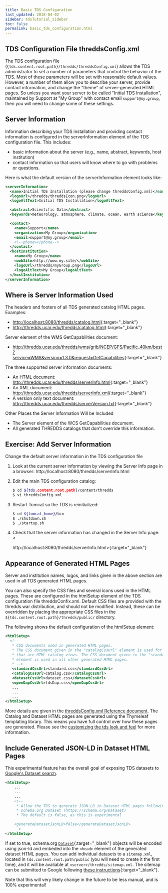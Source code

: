 ```yaml
---
title: Basic TDS Configuration
last_updated: 2018-04-02
sidebar: tdsTutorial_sidebar
toc: false
permalink: basic_tds_configuration.html
---
```


## TDS Configuration File threddsConfig.xml

The TDS configuration file (`{tds.content.root.path}/thredds/threddsConfig.xml`) allows the TDS administrator to set a number of parameters that control the behavior of the TDS.
Most of these parameters will be set with reasonable default values.
However, a number of them allow you to describe your server, provide contact information, and change the "theme" of server-generated HTML pages.
So unless you want your server to be called "Initial TDS Installation", maintained by Support at "My Group" with contact email `support@my.group`, then you will need to change some of these settings.

## Server Information

Information describing your TDS installation and providing contact information is configured in the serverInformation element of the TDS configuration file. This includes:

 * basic information about the server (e.g., name, abstract, keywords, host institution)
 * contact information so that users will know where to go with problems or questions.

Here is what the default version of the serverInformation element looks like:

~~~xml
<serverInformation>
  <name>Initial TDS Installation (please change threddsConfig.xml)</name>
  <logoUrl>/thredds/threddsIcon.png</logoUrl>
  <logoAltText>Initial TDS Installation</logoAltText>

  <abstract>Scientific Data</abstract>
  <keywords>meteorology, atmosphere, climate, ocean, earth science</keywords>

  <contact>
    <name>Support</name>
    <organization>My Group</organization>
    <email>support@my.group</email>
    <!--phone></phone-->
  </contact>
  <hostInstitution>
    <name>My Group</name>
    <webSite>http://www.my.site/</webSite>
    <logoUrl>/thredds/myGroup.png</logoUrl>
    <logoAltText>My Group</logoAltText>
  </hostInstitution>
</serverInformation>
~~~

## Where is Server Information Used

The headers and footers of all TDS generated catalog HTML pages. Examples:

* <http://localhost:8080/thredds/catalog.html>{:target="_blank"}
* <http://thredds.ucar.edu/thredds/catalog.html>{:target="_blank"}

Server element of the WMS GetCapabilities document:
 * <http://thredds.ucar.edu/thredds/wms/grib/NCEP/GFS/Pacific_40km/best?service=WMS&version=1.3.0&request=GetCapabilities>{:target="_blank"}

The three supported server information documents:
 * An HTML document: <http://thredds.ucar.edu/thredds/serverInfo.html>{:target="_blank"}
 * An XML document: <http://thredds.ucar.edu/thredds/serverInfo.xml>{:target="_blank"}
 * A version only text document: <http://thredds.ucar.edu/thredds/serverVersion.txt>{:target="_blank"}

Other Places the Server Information Will be Included

 * The Server element of the WCS GetCapabilities document.
 * All generated THREDDS catalogs that don't override this information.

## Exercise: Add Server Information

Change the default server information in the TDS configuration file

1. Look at the current server information by viewing the Server Info page in a browser: http://localhost:8080/thredds/serverInfo.html

2. Edit the main TDS configuration catalog:

   ~~~bash
   $ cd ${tds.content.root.path}/content/thredds
   $ vi threddsConfig.xml
   ~~~

3. Restart Tomcat so the TDS is reinitialized:

   ~~~bash
   $ cd ${tomcat_home}/bin
   $ ./shutdown.sh
   $ ./startup.sh
   ~~~

4. Check that the server information has changed in the Server Info page: <

   http://localhost:8080/thredds/serverInfo.html>{:target="_blank"}

## Appearance of Generated HTML Pages

Server and institution names, logos, and links given in the above section are used in all TDS generated HTML pages.

You can also specify the CSS files and several icons used in the HTML pages.
These are configured in the htmlSetup element of the TDS configuration file threddsConfix.xml.
Default CSS files are provided with the thredds.war distribution, and should not be modified.
Instead, these can be overridden by placing the appropriate CSS files in the `${tds.content.root.path}/thredds/public/` directory.

The following shows the default configuration of the htmlSetup element:

~~~xml
<htmlSetup>
  <!--
   * CSS documents used in generated HTML pages.
   * The CSS document given in the "catalogCssUrl" element is used for all pages
   * that are HTML catalog views. The CSS document given in the "standardCssUrl"
   * element is used in all other generated HTML pages.
   * -->
   <standardCssUrl>standard.css</standardCssUrl>
   <catalogCssUrl>catalog.css</catalogCssUrl>
   <datasetCssUrl>dataset.css</datasetCssUrl>
   <openDapCssUrl>tdsDap.css</openDapCssUrl>
   ...
   ...
   ...
</htmlSetup>
~~~

More details are given in the [threddsConfig.xml Reference document](/tds_config_ref.html#generated-html-pages).
The Catalog and Dataset HTML pages are generated using the Thymeleaf templating library.
This means you have full control over how these pages are generated.
Please see the [customizing the tds look and feel](/customizing_tds_look_and_feel.html) for more information.


## Include Generated JSON-LD in Dataset HTML Pages

This experimental feature has the overall goal of exposing TDS datasets to [Google's Dataset search](https://developers.google.com/search/docs/data-types/dataset).

~~~xml
<htmlSetup>
    ...
    ...
    ...
    <!--
     * Allow the TDS to generate JSON-LD in Dataset HTML pages following
     * schema.org Dataset (https://schema.org/Dataset)
     * The default is false, as this is experimental

    <generateDatasetJsonLD>false</generateDatasetJsonLD>
    -->
</htmlSetup>
~~~

If set to true, schema.org [`Dataset`](https://schema.org/Dataset){:target="_blank"} objects will be encoded using json-ld and embeded into the `<head>` element of the generated dataset HTML pages.
You can add individual datasets to a `sitemap.xml`, located in `tds.content.root.path/public` (you will need to create it the first time), and it will be avaliable at `<server>/thredds/sitemap.xml`.
The sitemap can be submitted to Google following [these instructions](https://support.google.com/webmasters/answer/183668){:target="_blank"}. 

Note that this will very likely change in the future to be less manual, and is 100% experimental!